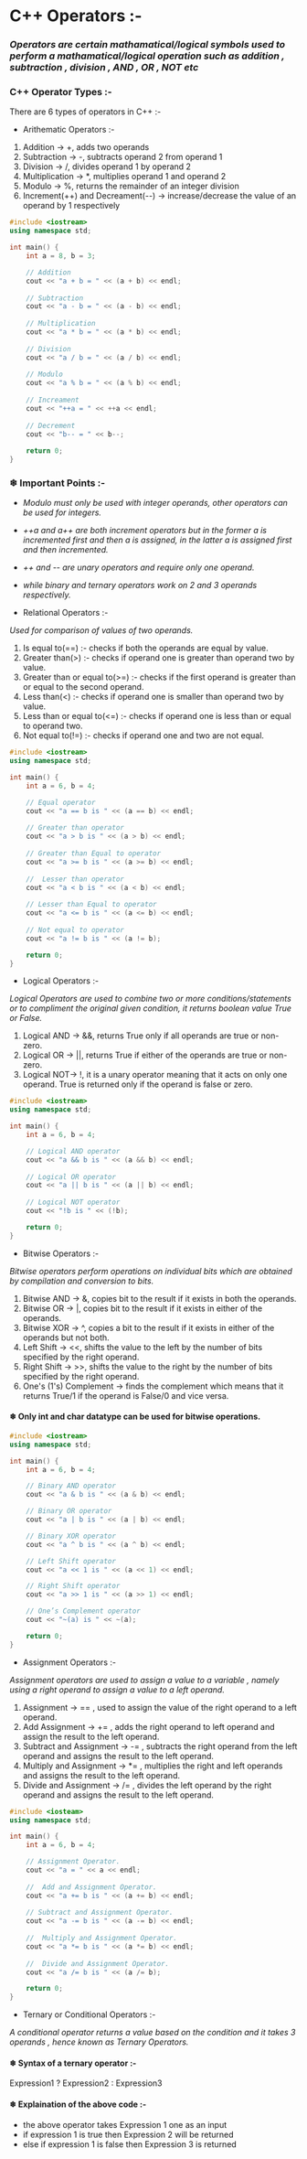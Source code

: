 # C++ Operators :-

### *Operators are certain mathamatical/logical symbols used to perform a mathamatical/logical operation such as addition , subtraction , division , AND , OR , NOT etc*

### C++ Operator Types :-

There are 6 types of operators in C++ :-

* Arithematic Operators :-

1) Addition -> +, adds two operands
2) Subtraction -> -, subtracts operand 2 from operand 1
3) Division -> /, divides operand 1 by operand 2
4) Multiplication -> *, multiplies operand 1 and operand 2
5) Modulo -> %, returns the remainder of an integer division
6) Increment(++) and Decreament(--) -> increase/decrease the value of an operand by 1 respectively

``` cpp
#include <iostream>
using namespace std;

int main() {
    int a = 8, b = 3;

    // Addition
    cout << "a + b = " << (a + b) << endl;
  
    // Subtraction
    cout << "a - b = " << (a - b) << endl;
  
    // Multiplication
    cout << "a * b = " << (a * b) << endl;
  
    // Division
    cout << "a / b = " << (a / b) << endl;
  
    // Modulo
    cout << "a % b = " << (a % b) << endl;
  
    // Increament
    cout << "++a = " << ++a << endl;
  
    // Decrement
    cout << "b-- = " << b--;
    
    return 0;
}
```
### ❄ Important Points :-
* *Modulo must only be used with integer operands, other operators can be used for integers.*
* *++a and a++ are both increment operators but in the former a is incremented first and then a is assigned, in the latter a is assigned first and then incremented.*
* *++ and -- are unary operators and require only one operand.*
* *while binary and ternary operators work on 2 and 3 operands respectively.*

* Relational Operators :-

*Used for comparison of values of two operands.*

1) Is equal to(==) :- checks if both the operands are equal by value.
2) Greater than(>) :- checks if operand one is greater than operand two by value.
3) Greater than or equal to(>=) :- checks if the first operand is greater than or equal to the second operand.
4) Less than(<) :- checks if operand one is smaller than operand two by value.
5) Less than or equal to(<=) :- checks if operand one is less than or equal to operand two.
6) Not equal to(!=) :- checks if operand one and two are not equal.

``` cpp
#include <iostream>
using namespace std;

int main() {
    int a = 6, b = 4;

    // Equal operator
    cout << "a == b is " << (a == b) << endl;
  
    // Greater than operator
    cout << "a > b is " << (a > b) << endl;
  
    // Greater than Equal to operator
    cout << "a >= b is " << (a >= b) << endl;
  
    //  Lesser than operator
    cout << "a < b is " << (a < b) << endl;
  
    // Lesser than Equal to operator
    cout << "a <= b is " << (a <= b) << endl;
  
    // Not equal to operator
    cout << "a != b is " << (a != b);

    return 0;
}
```
* Logical Operators :-
  
*Logical Operators are used to combine two or more conditions/statements or to compliment the original given condition, it returns boolean value True or False.*

1) Logical AND -> &&, returns True only if all operands are true or non-zero.
2) Logical OR -> ||, returns True if either of the operands are true or non-zero.
3) Logical NOT-> !, it is a unary operator meaning that it acts on only one operand. True is returned only if the operand is false or zero.
   
```cpp
#include <iostream>
using namespace std;

int main() {
    int a = 6, b = 4;

    // Logical AND operator
    cout << "a && b is " << (a && b) << endl;
  
    // Logical OR operator
    cout << "a || b is " << (a || b) << endl;
  
    // Logical NOT operator
    cout << "!b is " << (!b);

    return 0;
}
```

* Bitwise Operators :-
  
*Bitwise operators perform operations on individual bits which are obtained by compilation and conversion to bits.*

1) Bitwise AND -> &, copies bit to the result if it exists in both the operands.
2) Bitwise OR -> |, copies bit to the result if it exists in either of the operands.
3) Bitwise XOR -> ^, copies a bit to the result if it exists in either of the operands but not both.
4) Left Shift -> <<, shifts the value to the left by the number of bits specified by the right operand.
5) Right Shift -> >>, shifts the value to the right by the number of bits specified by the right operand.
6) One's (1's) Complement -> finds the complement which means that it returns True/1 if the operand is False/0 and vice versa.

#### ❄ Only int and char datatype can be used for bitwise operations.

```cpp
#include <iostream>
using namespace std;

int main() {
    int a = 6, b = 4;

    // Binary AND operator
    cout << "a & b is " << (a & b) << endl;

    // Binary OR operator
    cout << "a | b is " << (a | b) << endl;

    // Binary XOR operator
    cout << "a ^ b is " << (a ^ b) << endl;

    // Left Shift operator
    cout << "a << 1 is " << (a << 1) << endl;

    // Right Shift operator
    cout << "a >> 1 is " << (a >> 1) << endl;

    // One’s Complement operator
    cout << "~(a) is " << ~(a);

    return 0;
}
```

* Assignment Operators :-
  
*Assignment operators are used to assign a value to a variable , namely using a right operand to assign a value to a left operand.*

1) Assignment -> == , used to assign the value of the right operand to a left operand.
2) Add Assignment -> += , adds the right operand to left operand and assign the result to the left operand.
3) Subtract and Assignment -> -= , subtracts the right operand from the left operand and assigns the result to the left operand.
4) Multiply and Assignment -> *= , multiplies the right and left operands and assigns the result to the left operand.
5) Divide and Assignment -> /= , divides the left operand by the right operand and assigns the result to the left operand.

```cpp
#include <iosteam>
using namespace std;

int main() {
    int a = 6, b = 4;

    // Assignment Operator.
    cout << "a = " << a << endl;
  
    //  Add and Assignment Operator.
    cout << "a += b is " << (a += b) << endl;
  
    // Subtract and Assignment Operator.
    cout << "a -= b is " << (a -= b) << endl;
  
    //  Multiply and Assignment Operator.
    cout << "a *= b is " << (a *= b) << endl;
  
    //  Divide and Assignment Operator.
    cout << "a /= b is " << (a /= b);

    return 0;
}
```


* Ternary or Conditional Operators :-
  
*A conditional operator returns a value based on the condition and it takes 3 operands , hence known as Ternary Operators.*

#### ❄ Syntax of a ternary operator :-
Expression1 ? Expression2 : Expression3

#### ❄ Explaination of the above code :-

* the above operator takes Expression 1 one as an input
* if expression 1 is true then Expression 2 will be returned
* else if expression 1 is false then Expression 3 is returned
